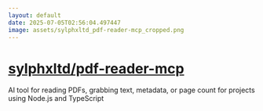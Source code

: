 ```yaml
---
layout: default
date: 2025-07-05T02:56:04.497447
image: assets/sylphxltd_pdf-reader-mcp_cropped.png
---
```


# [sylphxltd/pdf-reader-mcp](https://github.com/sylphxltd/pdf-reader-mcp)

AI tool for reading PDFs, grabbing text, metadata, or page count for projects using Node.js and TypeScript
